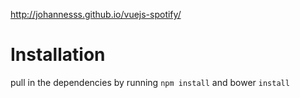 http://johannesss.github.io/vuejs-spotify/

# Installation

pull in the dependencies by running `npm install` and bower `install`
